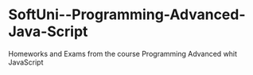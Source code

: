 # SoftUni--Programming-Advanced-Java-Script

Homeworks and Exams from the course Programming Advanced whit JavaScript
